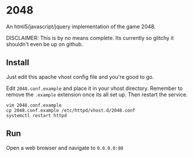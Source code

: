 # 2048

An html5/javascript/jquery implementation of the game 2048.

DISCLAIMER: This is by no means complete. Its currently so glitchy it shouldn't even be up on github.

## Install

Just edit this apache vhost config file and you're good to go.

Edit `2048.conf.example` and place it in your vhost directory.
Remember to remove the `.example` extension once its all set up.
Then restart the service.

    vim 2048.conf.example
    cp 2048.conf.example /etc/httpd/vhost.d/2048.conf
    systemctl restart httpd

## Run

Open a web browser and navigate to `0.0.0.0:80`
